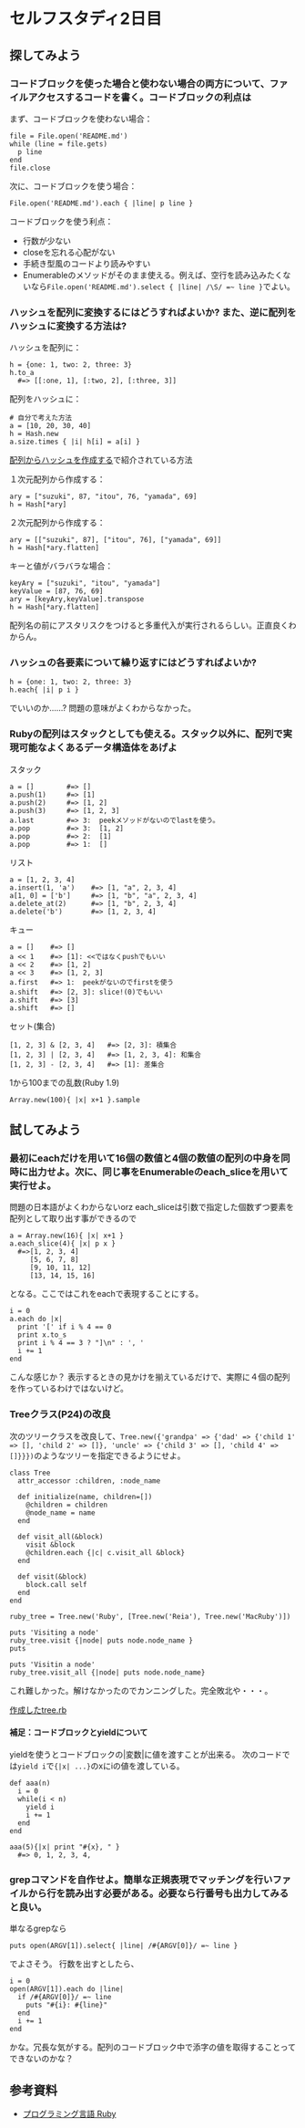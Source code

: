 セルフスタディ2日目
===============

## 探してみよう
### コードブロックを使った場合と使わない場合の両方について、ファイルアクセスするコードを書く。コードブロックの利点は
まず、コードブロックを使わない場合：

    file = File.open('README.md')
    while (line = file.gets)
      p line
    end
    file.close

次に、コードブロックを使う場合：

    File.open('README.md').each { |line| p line }

コードブロックを使う利点：
* 行数が少ない
* closeを忘れる心配がない
* 手続き型風のコードより読みやすい
* Enumerableのメソッドがそのまま使える。例えば、空行を読み込みたくないなら`File.open('README.md').select { |line| /\S/ =~ line }`でよい。

### ハッシュを配列に変換するにはどうすればよいか? また、逆に配列をハッシュに変換する方法は?
ハッシュを配列に：

    h = {one: 1, two: 2, three: 3}
    h.to_a
      #=> [[:one, 1], [:two, 2], [:three, 3]]

配列をハッシュに：

    # 自分で考えた方法
    a = [10, 20, 30, 40]
    h = Hash.new
    a.size.times { |i| h[i] = a[i] }

[配列からハッシュを作成する](http://www.rubylife.jp/ini/hash_class/index7.html)で紹介されている方法

１次元配列から作成する：

    ary = ["suzuki", 87, "itou", 76, "yamada", 69]
    h = Hash[*ary]

２次元配列から作成する：

    ary = [["suzuki", 87], ["itou", 76], ["yamada", 69]]
    h = Hash[*ary.flatten]

キーと値がバラバラな場合：

    keyAry = ["suzuki", "itou", "yamada"]
    keyValue = [87, 76, 69]
    ary = [keyAry,keyValue].transpose
    h = Hash[*ary.flatten]

配列名の前にアスタリスクをつけると多重代入が実行されるらしい。正直良くわからん。

### ハッシュの各要素について繰り返すにはどうすればよいか?

    h = {one: 1, two: 2, three: 3}
    h.each{ |i| p i }

でいいのか……?  問題の意味がよくわからなかった。

### Rubyの配列はスタックとしても使える。スタック以外に、配列で実現可能なよくあるデータ構造体をあげよ

スタック

    a = []        #=> []
    a.push(1)     #=> [1]
    a.push(2)     #=> [1, 2]
    a.push(3)     #=> [1, 2, 3]
    a.last        #=> 3:  peekメソッドがないのでlastを使う。
    a.pop         #=> 3:  [1, 2]
    a.pop         #=> 2:  [1]
    a.pop         #=> 1:  []

リスト

    a = [1, 2, 3, 4]
    a.insert(1, 'a')    #=> [1, "a", 2, 3, 4]
    a[1, 0] = ['b']     #=> [1, "b", "a", 2, 3, 4]
    a.delete_at(2)      #=> [1, "b", 2, 3, 4]
    a.delete('b')       #=> [1, 2, 3, 4]

キュー

    a = []    #=> []
    a << 1    #=> [1]: <<ではなくpushでもいい
    a << 2    #=> [1, 2]
    a << 3    #=> [1, 2, 3]
    a.first   #=> 1:  peekがないのでfirstを使う
    a.shift   #=> [2, 3]: slice!(0)でもいい
    a.shift   #=> [3]
    a.shift   #=> []

セット(集合)

    [1, 2, 3] & [2, 3, 4]   #=> [2, 3]: 積集合
    [1, 2, 3] | [2, 3, 4]   #=> [1, 2, 3, 4]: 和集合
    [1, 2, 3] - [2, 3, 4]   #=> [1]: 差集合

1から100までの乱数(Ruby 1.9)

    Array.new(100){ |x| x+1 }.sample


## 試してみよう
### 最初にeachだけを用いて16個の数値と4個の数値の配列の中身を同時に出力せよ。次に、同じ事をEnumerableのeach_sliceを用いて実行せよ。
問題の日本語がよくわからないorz each_sliceは引数で指定した個数ずつ要素を配列として取り出す事ができるので

    a = Array.new(16){ |x| x+1 }
    a.each_slice(4){ |x| p x }
      #=>[1, 2, 3, 4]
         [5, 6, 7, 8]
         [9, 10, 11, 12]
         [13, 14, 15, 16]

となる。ここではこれをeachで表現することにする。

    i = 0
    a.each do |x|
      print '[' if i % 4 == 0
      print x.to_s
      print i % 4 == 3 ? "]\n" : ', '
      i += 1
    end

こんな感じか？ 表示するときの見かけを揃えているだけで、実際に４個の配列を作っているわけではないけど。

### Treeクラス(P24)の改良
次のツリークラスを改良して、`Tree.new({'grandpa' => {'dad' => {'child 1' => [], 'child 2' => []}, 'uncle' => {'child 3' => [], 'child 4' => []}}})`のようなツリーを指定できるようにせよ。

    class Tree
      attr_accessor :children, :node_name

      def initialize(name, children=[])
        @children = children
        @node_name = name
      end

      def visit_all(&block)
        visit &block
        @children.each {|c| c.visit_all &block}
      end

      def visit(&block)
        block.call self
      end
    end

    ruby_tree = Tree.new('Ruby', [Tree.new('Reia'), Tree.new('MacRuby')])

    puts 'Visiting a node'
    ruby_tree.visit {|node| puts node.node_name }
    puts

    puts 'Visitin a node'
    ruby_tree.visit_all {|node| puts node.node_name}

これ難しかった。解けなかったのでカンニングした。完全敗北や・・・。

[作成したtree.rb](tree.rb)


#### 補足：コードブロックとyieldについて

yieldを使うとコードブロックの|変数|に値を渡すことが出来る。
次のコードでは`yield i`で`{|x| ...}`のxにiの値を渡している。 

    def aaa(n)
      i = 0
      while(i < n)
        yield i
        i += 1
      end  
    end

    aaa(5){|x| print "#{x}, " }
      #=> 0, 1, 2, 3, 4, 


### grepコマンドを自作せよ。簡単な正規表現でマッチングを行いファイルから行を読み出す必要がある。必要なら行番号も出力してみると良い。

単なるgrepなら

    puts open(ARGV[1]).select{ |line| /#{ARGV[0]}/ =~ line }

でよさそう。
行数を出すとしたら、

    i = 0
    open(ARGV[1]).each do |line|
      if /#{ARGV[0]}/ =~ line
        puts "#{i}: #{line}"
      end
      i += 1
    end

かな。冗長な気がする。配列のコードブロック中で添字の値を取得することってできないのかな？


## 参考資料
* [プログラミング言語 Ruby](http://www.amazon.co.jp/%E3%83%97%E3%83%AD%E3%82%B0%E3%83%A9%E3%83%9F%E3%83%B3%E3%82%B0%E8%A8%80%E8%AA%9E-Ruby-%E3%81%BE%E3%81%A4%E3%82%82%E3%81%A8-%E3%82%86%E3%81%8D%E3%81%B2%E3%82%8D/dp/4873113946/ref=sr_1_1?ie=UTF8&qid=1339513647&sr=8-1)
